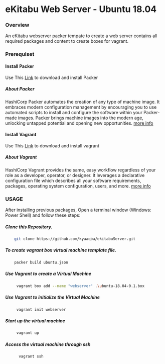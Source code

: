 # eKitabu Web Server - Ubuntu 18.04
### Overview
An eKitabu webserver packer tempate to create a web server contains all required packages and content to create boxes for vagrant.

### Prerequiset
#### Install Packer
Use This [Link](https://www.packer.io/downloads/) to download and install Packer
##### About Packer
HashiCorp Packer automates the creation of any type of machine image. It embraces modern configuration management by encouraging you to use automated scripts to install and configure the software within your Packer-made images. Packer brings machine images into the modern age, unlocking untapped potential and opening new opportunities.
[more info](https://www.packer.io/)
#### Install Vagrant
Use This [Link](https://www.vagrantup.com/downloads) to download and install vagrant
##### About Vagrant
HashiCorp Vagrant provides the same, easy workflow regardless of your role as a developer, operator, or designer. It leverages a declarative configuration file which describes all your software requirements, packages, operating system configuration, users, and more.
[more info](https://www.vagrantup.com/)
### USAGE
After installing previous packages, Open a terminal window (Windows: Power Shell) and follow these steps:
##### Clone this Repository.
```sh
    git clone https://github.com/kyaaqba/ekitabuServer.git
```
##### To create vagrant box virtual machine template file.
```sh
    packer build ubuntu.json
```
##### Use Vagrant to create a Virtual Machine
```sh
     vagrant box add --name "webserver" .\ubuntu-18.04-0.1.box
```
##### Use Vagrant to initialize the Virtual Machine
```sh
     vagrant init webserver
```
##### Start up the virtual machine
```sh
     vagrant up
```
##### Access the virtual machine through ssh
```sh
      vagrant ssh
```
